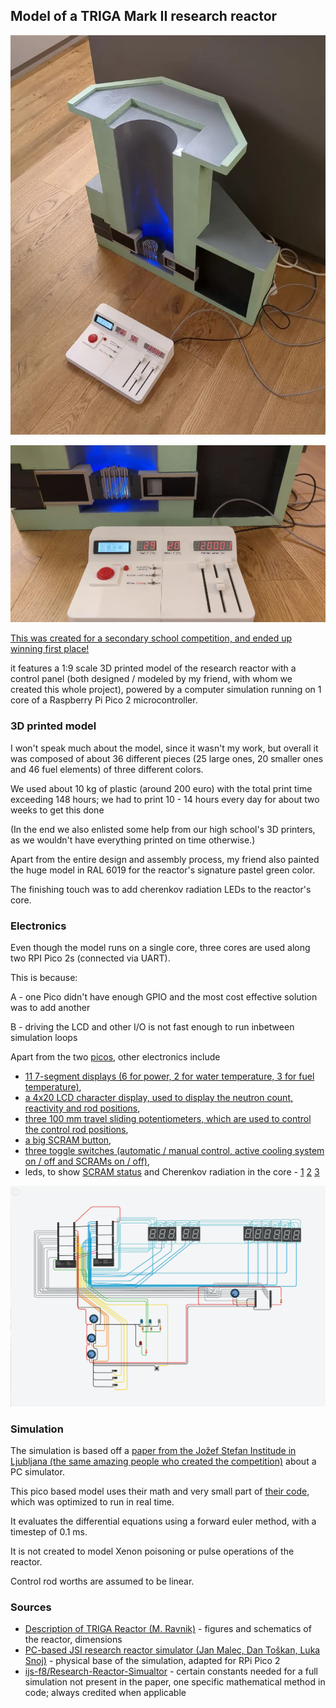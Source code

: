 ## Model of a TRIGA Mark II research reactor

![orthographic view of the model](/images/ortho.webp)

![close up view of the model](/images/closeup.webp)

[This was created for a secondary school competition, and ended up winning first place!](https://www.icjt.org/en/zakljucek-tehniskega-natecaja-energija-in-jedrska-tehnologija/)

it features a 1:9 scale 3D printed model of the research reactor with a control panel (both designed / modeled by my friend, with whom we created this whole project), powered by a computer simulation running on 1 core of a Raspberry Pi Pico 2 microcontroller.

### 3D printed model

I won't speak much about the model, since it wasn't my work, but overall it was composed of about 36 different pieces (25 large ones, 20 smaller ones and 46 fuel elements) of three different colors.

We used about 10 kg of plastic (around 200 euro) with the total print time exceeding 148 hours; we had to print 10 - 14 hours every day for about two weeks to get this done

(In the end we also enlisted some help from our high school's 3D printers, as we wouldn't have everything printed on time otherwise.)

Apart from the entire design and assembly process, my friend also painted the huge model in RAL 6019 for the reactor's signature pastel green color.

The finishing touch was to add cherenkov radiation LEDs to the reactor's core.

### Electronics

Even though the model runs on a single core, three cores are used along two RPI Pico 2s (connected via UART).

This is because:

A - one Pico didn't have enough GPIO and the most cost effective solution was to add another

B - driving the LCD and other I/O is not fast enough to run inbetween simulation loops

Apart from the two [picos](https://www.reichelt.com/si/en/shop/product/raspberry_pi_pico_2_rp235x_cortex-m33_microusb-383358), other electronics include

- [11 7-segment displays (6 for power, 2 for water temperature, 3 for fuel temperature)](https://www.reichelt.com/de/en/shop/product/7-segment_display_red_14_2_mm_according_to_cathode-54120#closemodal),
- [a 4x20 LCD character display, used to display the neutron count, reactivity and rod positions](https://www.reichelt.com/de/en/shop/product/4x20_dip_character_display_black_white-348142),
- [three 100 mm travel sliding potentiometers, which are used to control the control rod positions](https://www.reichelt.com/de/en/shop/product/alps_high-quality_sliding_potentiometer_linear_stereo_10k-73873),
- [a big SCRAM button](https://www.reichelt.com/si/en/shop/product/arcade_button_red-317435),
- [three toggle switches (automatic / manual control, active cooling system on / off and SCRAMs on / off)](https://www.reichelt.com/de/en/shop/product/miniature_toggle_switch_on-off_3_a_125_v-359360),
- leds, to show [SCRAM status](https://www.reichelt.com/de/en/shop/product/led_10mm_wired_red_10000_mcd_60_-361993) and Cherenkov radiation in the core - [1](https://www.reichelt.com/de/en/shop/product/led_3_mm_wired_cold_white_8000_mcd_25_-347927) [2](https://www.reichelt.com/de/en/shop/product/led_3_mm_wired_blue_2400_mcd_30_-230893) [3](https://www.reichelt.com/de/en/shop/product/led_3_mm_wired_blue_2500_mcd_30_-342035)

![schematic of the electronics](./images/vtriga-schematic.png)

### Simulation

The simulation is based off a [paper from the Jožef Stefan Institude in Ljubljana (the same amazing people who created the competition)](https://www.sciencedirect.com/science/article/pii/S0306454920303285#t0005) about a PC simulator.

This pico based model uses their math and very small part of [their code](https://github.com/ijs-f8/Research-Reactor-Simulator), which was optimized to run in real time.

It evaluates the differential equations using a forward euler method, with a timestep of 0.1 ms.

It is not created to model Xenon poisoning or pulse operations of the reactor.

Control rod worths are assumed to be linear.

### Sources

- [Description of TRIGA Reactor (M. Ravnik)](https://ric.ijs.si/wp-content/uploads/Description_TRIGA_Reactor.pdf) - figures and schematics of the reactor, dimensions
- [PC-based JSI research reactor simulator (Jan Malec, Dan Toškan, Luka Snoj)](https://www.sciencedirect.com/science/article/pii/S0306454920303285#t0005) - physical base of the simulation, adapted for RPi Pico 2
- [ijs-f8/Research-Reactor-Simualtor](https://github.com/ijs-f8/Research-Reactor-Simulator) - certain constants needed for a full simulation not present in the paper, one specific mathematical method in code; always credited when applicable
